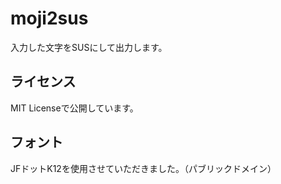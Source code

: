 # moji2sus

入力した文字をSUSにして出力します。

## ライセンス

MIT Licenseで公開しています。

## フォント

JFドットK12を使用させていただきました。（パブリックドメイン）